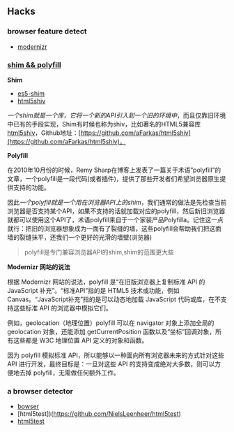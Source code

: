 ## Hacks

### browser feature detect

+   [modernizr](https://modernizr.com/)



### [shim && polyfill](http://www.2ality.com/2011/12/shim-vs-polyfill.html)

**Shim**

+   [es5-shim](https://github.com/es-shims/es5-shim/blob/master/es5-shim.js)
+   [html5shiv](https://github.com/aFarkas/html5shiv)

*一个shim就是一个库，它将一个新的API引入到一个旧的环境中*，而且仅靠旧环境中已有的手段实现，Shim有时候也称为shiv，比如著名的HTML5兼容库[html5shiv](http://www.uedsc.com/use-html5-for-ie.html)，Github地址：[https://github.com/aFarkas/html5shiv](https://github.com/aFarkas/html5shiv)。

**Polyfill**

在2010年10月份的时候，Remy Sharp在博客上发表了一篇关于术语”polyfill”的文章，一个polyfill是一段代码(或者插件)，提供了那些开发者们希望浏览器原生提供支持的功能。

因此*一个polyfill就是一个用在浏览器API上的shim*，我们通常的做法是先检查当前浏览器是否支持某个API，如果不支持的话就加载对应的polyfill，然后新旧浏览器就都可以使用这个API了，术语polyfill来自于一个家装产品Polyfilla。记住这一点就行：把旧的浏览器想象成为一面有了裂缝的墙，这些polyfill会帮助我们把这面墙的裂缝抹平，还我们一个更好的光滑的墙壁(浏览器)

>polyfill是专门兼容浏览器API的shim,shim的范围更大些

**Modernizr 网站的说法**

根据 Modernizr 网站的说法，polyfill 是“在旧版浏览器上复制标准 API 的 JavaScript 补充”。“标准API”指的是 HTML5 技术或功能，例如 Canvas。“JavaScript补充”指的是可以动态地加载 JavaScript 代码或库，在不支持这些标准 API 的浏览器中模拟它们。

例如，geolocation（地理位置）polyfill 可以在 navigator 对象上添加全局的 geolocation 对象，还能添加 getCurrentPosition 函数以及“坐标”回调对象，所有这些都是 W3C 地理位置 API 定义的对象和函数。

因为 polyfill 模拟标准 API，所以能够以一种面向所有浏览器未来的方式针对这些 API 进行开发，最终目标是：一旦对这些 API 的支持变成绝对大多数，则可以方便地去掉 polyfill，无需做任何额外工作。




### a browser detector

+   [bowser](https://github.com/ded/bowser)
+   [html5test])(https://github.com/NielsLeenheer/html5test)
+   [html5test](http://html5test.com/results/desktop.html)
